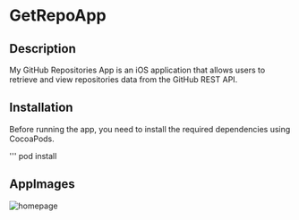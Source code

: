 # GetRepoApp
## Description
My GitHub Repositories App is an iOS application that allows users to retrieve and view repositories data from the GitHub REST API.

## Installation
Before running the app, you need to install the required dependencies using CocoaPods.

''' pod install

## AppImages
![homepage](https://github.com/Nada-Alsayed/GetRepoApp/assets/120715650/4ec7ac14-6d4c-4fe8-980f-c6bc8ce2e664)
